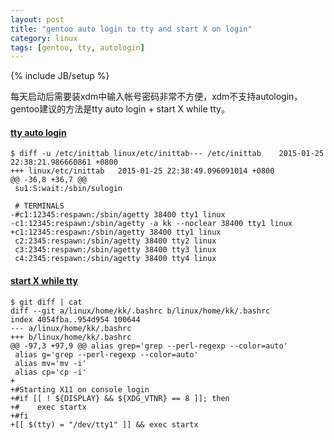```yaml
---
layout: post
title: "gentoo auto login to tty and start X on login"
category: linux
tags: [gentoo, tty, autologin]
---
```

{% include JB/setup %}

每天启动后需要装xdm中输入帐号密码非常不方便，xdm不支持autologin，gentoo建议的方法是tty auto login + start X while tty。

#### [tty auto login](http://wiki.gentoo.org/wiki/Automatic_login_to_virtual_console)

```
$ diff -u /etc/inittab linux/etc/inittab--- /etc/inittab    2015-01-25 22:38:21.986660861 +0800
+++ linux/etc/inittab   2015-01-25 22:38:49.096091014 +0800
@@ -36,8 +36,7 @@
 su1:S:wait:/sbin/sulogin
 
 # TERMINALS
-#c1:12345:respawn:/sbin/agetty 38400 tty1 linux
-c1:12345:respawn:/sbin/agetty -a kk --noclear 38400 tty1 linux
+c1:12345:respawn:/sbin/agetty 38400 tty1 linux
 c2:2345:respawn:/sbin/agetty 38400 tty2 linux
 c3:2345:respawn:/sbin/agetty 38400 tty3 linux
 c4:2345:respawn:/sbin/agetty 38400 tty4 linux
```

#### [start X while tty](http://wiki.gentoo.org/wiki/Start_X_on_login)

```
$ git diff | cat
diff --git a/linux/home/kk/.bashrc b/linux/home/kk/.bashrc
index 4054fba..954d954 100644
--- a/linux/home/kk/.bashrc
+++ b/linux/home/kk/.bashrc
@@ -97,3 +97,9 @@ alias grep='grep --perl-regexp --color=auto'
 alias g='grep --perl-regexp --color=auto'
 alias mv='mv -i'
 alias cp='cp -i'
+
+#Starting X11 on console login
+#if [[ ! ${DISPLAY} && ${XDG_VTNR} == 8 ]]; then
+#    exec startx
+#fi
+[[ $(tty) = "/dev/tty1" ]] && exec startx
```
